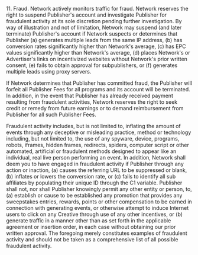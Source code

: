 11\. Fraud. Network actively monitors traffic for fraud. Network reserves the right to suspend Publisher's account and investigate Publisher for fraudulent activity at its sole discretion pending further investigation. By way of illustration and not of limitation, Network may suspend (and later terminate) Publisher's account if Network suspects or determines that Publisher (a) generates multiple leads from the same IP address, (b) has conversion rates significantly higher than Network's average, (c) has EPC values significantly higher than Network's average, (d) places Network's or Advertiser's links on incentivized websites without Network's prior written consent, (e) fails to obtain approval for sub­publishers, or (f) generates multiple leads using proxy servers.

If Network determines that Publisher has committed fraud, the Publisher will forfeit all Publisher Fees for all programs and its account will be terminated. In addition, in the event that Publisher has already received payment resulting from fraudulent activities, Network reserves the right to seek credit or remedy from future earnings or to demand reimbursement from Publisher for all such Publisher Fees.

Fraudulent activity includes, but is not limited to, inflating the amount of events through any deceptive or misleading practice, method or technology including, but not limited to, the use of any spyware, device, programs, robots, iframes, hidden frames, redirects, spiders, computer script or other automated, artificial or fraudulent methods designed to appear like an individual, real live person performing an event. In addition, Network shall deem you to have engaged in fraudulent activity if Publisher through any action or inaction, (a) causes the referring URL to be suppressed or blank, (b) inflates or lowers the conversion rate, or (c) fails to identify all sub affiliates by populating their unique ID through the C1 variable. Publisher shall not, nor shall Publisher knowingly permit any other entity or person, to, (a) establish or cause to be established any promotion that provides any sweepstakes entries, rewards, points or other compensation to be earned in connection with generating events, or otherwise attempt to induce Internet users to click on any Creative through use of any other incentives, or (b) generate traffic in a manner other than as set forth in the applicable agreement or insertion order, in each case without obtaining our prior written approval. The foregoing merely constitutes examples of fraudulent activity and should not be taken as a comprehensive list of all possible fraudulent activity.